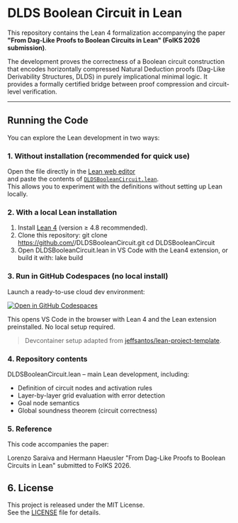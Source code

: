 # DLDS Boolean Circuit in Lean

This repository contains the Lean 4 formalization accompanying the paper  
**"From Dag-Like Proofs to Boolean Circuits in Lean" (FoIKS 2026 submission)**.  

The development proves the correctness of a Boolean circuit construction
that encodes horizontally compressed Natural Deduction proofs
(Dag-Like Derivability Structures, DLDS) in purely implicational minimal logic.
It provides a formally certified bridge between proof compression
and circuit-level verification.

---

## Running the Code

You can explore the Lean development in two ways:

### 1. Without installation (recommended for quick use)

Open the file directly in the [Lean web editor](https://live.lean-lang.org/)  
and paste the contents of [`DLDSBooleanCircuit.lean`](DLDSBooleanCircuit.lean).  
This allows you to experiment with the definitions without setting up Lean locally.

### 2. With a local Lean installation

1. Install [Lean 4](https://lean-lang.org/) (version ≥ 4.8 recommended).  
2. Clone this repository:
   git clone https://github.com/<your-username>/DLDSBooleanCircuit.git
   cd DLDSBooleanCircuit
3. Open DLDSBooleanCircuit.lean in VS Code with the Lean4 extension, or build it with:
   lake build
   
### 3. Run in GitHub Codespaces (no local install)

Launch a ready-to-use cloud dev environment:

[![Open in GitHub Codespaces](https://github.com/codespaces/badge.svg)](https://codespaces.new/<YOUR_GITHUB_USERNAME>/<YOUR_REPO>?quickstart=1)

This opens VS Code in the browser with Lean 4 and the Lean extension preinstalled.
No local setup required.

> Devcontainer setup adapted from
> [jeffsantos/lean-project-template](https://github.com/jeffsantos/lean-project-template).


### 4. Repository contents

DLDSBooleanCircuit.lean – main Lean development, including:
- Definition of circuit nodes and activation rules
- Layer-by-layer grid evaluation with error detection
- Goal node semantics
- Global soundness theorem (circuit correctness)

### 5. Reference

This code accompanies the paper:

Lorenzo Saraiva and Hermann Haeusler
"From Dag-Like Proofs to Boolean Circuits in Lean"
submitted to FoIKS 2026.

## 6. License

This project is released under the MIT License.  
See the [LICENSE](LICENSE) file for details.
